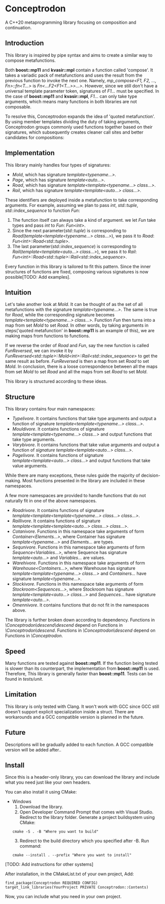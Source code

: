 # Conceptrodon
A C++20 metaprogramming library focusing on composition and continuation.

## Introduction
This library is inspired by pipe syntax and aims to create a similar way to compose metafunctions.  

Both **boost::mp11** and **kvasir::mpl** contain a function called 'compose'. It takes a variadic pack of metafunctions and uses the result from the previous function to invoke the next one.
Namely, *mp_compose<F1, F2, …​, Fn>::fn<T…​>* is *Fn<…​F2<F1<T…​>>…​>*. However, since we still don't have a universal template parameter token, signatures of *F1...* must be specified.
In the case of **boost::mp11** and **kvasir::mpl**, *F1...* can only take type arguments, which means many functions in both libraries are not composable.  

To resolve this, Conceptrodon expands the idea of 'quoted metafunction'. By using member templates dividing the duty of taking arguments, Conceptrodon groups commonly used functions together based on their signatures, which subsequently creates cleaner call sites and better candidates for compositions:

## Implementation
This library mainly handles four types of signatures:
- *Mold*, which has signature *template<typename...>*.
- *Page*, which has signature *template<auto...>*.
- *Road*, which has signature *template<template<typename...> class...>*.
- *Rail*, which has signature *template<template<auto...> class...>*.

These identifiers are deployed inside a metafunction to take corresponding arguments. For example, assuming we plan to pass *int*, *std::tuple*, *std::index_sequence* to function *Fun*:
1. The function itself can always take a kind of argument. we let *Fun* take types and pass *int* to *Fun*: *Fun\<int\>*.
2. Since the next parameter(*std::tuple*) is corresponding to *Road*(*template<template<typename...> class...>*), we pass it to *Road*: *Fun\<int\>::Road\<std::tuple\>*.
3. The last parameter(*std::index_sequence*) is corresponding to *Rail*(*template<template<auto...> class...>*), we pass it to *Rail*: *Fun\<int\>::Road\<std::tuple\>::Rail\<std::index_sequence\>*.

Every function in this library is tailored to fit this pattern. Since the inner structures of functions are fixed, composing various signatures is now possible[TODO: Add examples].

## Intuition
Let's take another look at *Mold*. It can be thought of as the set of all metafunctions with the signature *template<typename...>*. The same is true for *Road*, while the corresponding signature becomes *template<template<typename...> class...>*. Function *Fun* then turns into a map from set *Mold* to set *Road*. In other words, by taking arguments in steps('quoted metafunction' in **boost::mp11** is an example of this), we are making maps from functions to functions.

If we reverse the order of *Road* and *Fun*, say the new function is called *FunReversed*, we can invoke it by *FunReversed\<std::tuple\>::Mold\<int\>::Rail\<std::index_sequence\>* to get the same result as before. *FunReversed* is then a map from set *Road* to set *Mold*. In conclusion, there is a loose correspondence between all the maps from set *Mold* to set *Road* and all the maps from set *Road* to set *Mold*. 
 
This library is structured according to these ideas.

## Structure
This library contains four main namespaces:
- *Typelivore*. It contains functions that take type arguments and output a function of signature *template<template<typename...> class...>*.
- *Mouldivore*. It contains functions of signature *template<template<typename...> class...>* and output functions that take type arguments.
- *Varybivore*. It contains functions that take value arguments and output a function of *signature template<template<auto...> class...>*.
- *Pagelivore*. It contains functions of signature *template<template<auto...> class...>* and output functions that take value arguments.

While there are many exceptions, these rules guide the majority of decision-making. Most functions presented in the library are included in these namespaces. 

A few more namespaces are provided to handle functions that do not naturally fit in one of the above namespaces.
- *Roadrivore*. It contains functions of signature *template<template<template<typename...> class...> class...>*.
- *Raillivore*. It contains functions of signature *template<template<template<auto...> class...> class...>*.
- *Cotanivore*. Functions in this namespace take arguments of form *Container<Elements...>*, where Container has signature *template<typename...>* and *Elements...* are types.
- *Sequnivore*. Functions in this namespace take arguments of form *Sequence<Variables...>*, where Sequence has signature *template<auto...>* and *Variables...* are values.
- *Warehivore*. Functions in this namespace take arguments of form *Warehouse<Containers...>*, where Warehouse has signature *template<template<typename...> class...>* and *Containers...* have signature *template<typename...>*.
- *Stockivore*. Functions in this namespace take arguments of form *Stockroom<Sequences...>*, where Stockroom has signature *template<template<auto...> class...>* and *Sequences...* have signature *template<auto...>*.
- *Omennivore*. It contains functions that do not fit in the namespaces above.

The library is further broken down according to dependency. Functions in *\Conceptrodon\descend\descend* depend on Functions in *\Conceptrodon\descend*. Functions in *\Conceptrodon\descend* depend on Functions in *\Conceptrodon*.

## Speed
Many functions are tested against **boost::mp11**. If the function being tested is slower than its counterpart, the implementation from **boost::mp11** is used. Therefore, This library is generally faster than **boost::mp11**. Tests can be found in *tests/unit*. 

## Limitation
This library is only tested with Clang. It won't work with GCC since GCC still doesn't support explicit specialization inside a struct. There are workarounds and a GCC compatible version is planned in the future.

## Future
Descriptions will be gradually added to each function. A GCC compatible version will be added after..

## Install
Since this is a header-only library, you can download the library and include what you need just like your own headers.  

You can also install it using CMake:

- Windows
    1. Download the library.
    2. Open Developer Command Prompt that comes with Visual Studio. Redirect to the library folder. Generate a project buildsystem using CMake:
    ```
    cmake -S . -B "Where you want to build"
    ```
    3. Redirect to the build directory which you specified after -B. Run command:
    ```
    cmake --install . --prefix "Where you want to install"
    ```
[TODO: Add instructions for other systems]

After installation, in the CMakeList.txt of your own project, Add:
```
find_package(Conceptrodon REQUIRED CONFIG)
target_link_libraries(YourProject PRIVATE Conceptrodon::Contents)
```
Now, you can include what you need in your own project.

    
